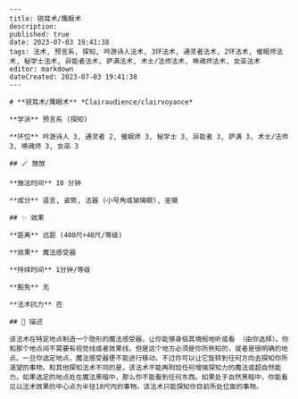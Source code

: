 
    ---
    title: 锐耳术/鹰眼术
    description: 
    published: true
    date: 2023-07-03 19:41:38
    tags: 法术, 预言系, 探知, 吟游诗人法术, 3环法术, 通灵者法术, 2环法术, 催眠师法术, 秘学士法术, 异能者法术, 萨满法术, 术士/法师法术, 唤魂师法术, 女巫法术
    editor: markdown
    dateCreated: 2023-07-03 19:41:38
    ---

    # **锐耳术/鹰眼术** *Clairaudience/clairvoyance*

    **学派** 预言系 (探知) 

    **环位** 吟游诗人 3, 通灵者 2, 催眠师 3, 秘学士 3, 异能者 3, 萨满 3, 术士/法师 3, 唤魂师 3, 女巫 3

    ## 🪄 施放

    **施法时间** 10 分钟

    **成分** 语言, 姿势, 法器 (小号角或玻璃眼), 圣徽

    ## ✨ 效果  

    **距离** 远距 (400尺+40尺/等级) 

    **效果** 魔法感受器 

    **持续时间** 1分钟/等级 

    **豁免** 无

    **法术抗力** 否

    ## 📖 描述

    该法术在特定地点制造一个隐形的魔法感受器，让你能够身临其境般地听或看 （由你选择）。你和那个地点间不需要有视觉线或者效果线，但是这个地方必须是你所熟知的，或者是很明确的地点。一旦你选定地点，魔法感受器便不能进行移动，不过你可以让它旋转到任何方向去探知你所渴望的事物。和其他探知法术不同的是，该法术不能再附加任何增强探知力的魔法或超自然能力。如果选定的地点处在魔法黑暗中，那么你不能看到任何东西。如果处于自然黑暗中，你能看见以法术效果的中心点为半径10尺内的事物。该法术只能探知你目前所处位面的事物。
    